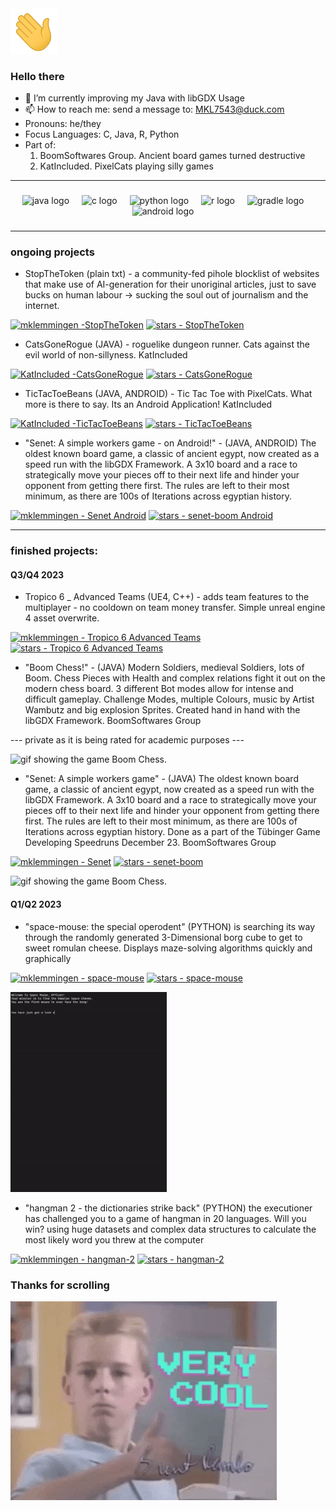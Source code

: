 <img src="./wave.gif" width="75" alt="waving hand">



 ### Hello there
 
- 🌱 I’m currently improving my Java with libGDX Usage
- 📫 How to reach me: send a message to: MKL7543@duck.com
- Pronouns: he/they
- Focus Languages: C, Java, R, Python
- Part of:
  1. BoomSoftwares Group. Ancient board games turned destructive
  2. KatIncluded. PixelCats playing silly games
 
------------------------

###

<div align="center">
  <img src="https://cdn.jsdelivr.net/gh/devicons/devicon/icons/java/java-original.svg" height="40" alt="java logo"  />
  <img width="12" />
  <img src="https://cdn.jsdelivr.net/gh/devicons/devicon/icons/c/c-original.svg" height="40" alt="c logo"  />
  <img width="12" />
  <img src="https://cdn.jsdelivr.net/gh/devicons/devicon/icons/python/python-original.svg" height="40" alt="python logo"  />
  <img width="12" />
  <img src="https://cdn.jsdelivr.net/gh/devicons/devicon/icons/r/r-original.svg" height="40" alt="r logo"  />
  <img width="12" />
  <img src="https://cdn.jsdelivr.net/gh/devicons/devicon/icons/gradle/gradle-plain.svg" height="40" alt="gradle logo"  />
  <img width="12" />
  <img src="https://cdn.jsdelivr.net/gh/devicons/devicon/icons/android/android-original.svg" height="40" alt="android logo"  />
  <img width="12" />
</div>

###

------------------------

 ### ongoing projects

- StopTheToken (plain txt) - a community-fed pihole blocklist of websites that make use of AI-generation for their unoriginal articles, just to save bucks on human labour -> sucking the soul out of journalism and the internet.

[![mklemmingen -StopTheToken](https://img.shields.io/static/v1?label=mklemmingen&message=StopTheToken&color=grey&logo=github)](https://github.com/mklemmingen/StopTheToken "Go to GitHub repo")
[![stars - StopTheToken](https://img.shields.io/github/stars/mklemmingen/StopTheToken?style=social)](https://github.com/mklemmingen/StopTheToken)

- CatsGoneRogue (JAVA) - roguelike dungeon runner. Cats against the evil world of non-sillyness. KatIncluded

[![KatIncluded -CatsGoneRogue](https://img.shields.io/static/v1?label=CatsGoneRogue&message=CatsGoneRogue&color=green&logo=apachetomcat)](https://github.com/KatIncluded/CatsGoneRogue "Go to GitHub repo")
[![stars - CatsGoneRogue](https://img.shields.io/github/stars/KatIncluded/CatsGoneRogue?style=social)](https://github.com/KatIncluded/CatsGoneRogue)

- TicTacToeBeans (JAVA, ANDROID) - Tic Tac Toe with PixelCats. What more is there to say. Its an Android Application! KatIncluded

[![KatIncluded -TicTacToeBeans](https://img.shields.io/static/v1?label=KatIncluded&message=TicTacToeBeans&color=red&logo=apachetomcat)](https://github.com/KatIncluded/TicTacToeBeans "Go to GitHub repo")
[![stars - TicTacToeBeans](https://img.shields.io/github/stars/KatIncluded/TicTacToeBeans?style=social)](https://github.com/KatIncluded/TicTacToeBeans)

- "Senet: A simple workers game - on Android!" - (JAVA, ANDROID) The oldest known board game, a classic of ancient egypt, now created as a speed run with the libGDX Framework. A 3x10 board and a race to strategically move your pieces off to their next life and hinder your opponent from getting there first. The rules are left to their most minimum, as there are 100s of Iterations across egyptian history.

[![mklemmingen - Senet Android](https://img.shields.io/static/v1?label=mklemmingen&message=senet-boom-android&color=orange&logo=applearcade)](https://github.com/mklemmingen/senet-boom-android "Go to GitHub repo")
[![stars - senet-boom Android](https://img.shields.io/github/stars/mklemmingen/senet-boom-android?style=social)](https://github.com/mklemmingen/senet-boom-android)

------------------------

### finished projects:

#### Q3/Q4 2023

- Tropico 6 _ Advanced Teams (UE4, C++) - adds team features to the multiplayer - no cooldown on team money transfer. Simple unreal engine 4 asset overwrite.
  
[![mklemmingen - Tropico 6 Advanced Teams](https://img.shields.io/static/v1?label=mklemmingen&message=Tropico-6&color=yellow&logo=steam)](https://github.com/mklemmingen/Tropico6_Advanced-Team "Go to GitHub repo")
[![stars - Tropico 6 Advanced Teams](https://img.shields.io/github/stars/mklemmingen/Tropico6_Advanced-Team?style=social)](https://github.com/mklemmingen/Tropico6_Advanced-Team)

- "Boom Chess!" - (JAVA) Modern Soldiers, medieval Soldiers, lots of Boom. Chess Pieces with Health and complex relations fight it out on the modern chess board. 3 different Bot modes allow for intense and difficult gameplay. Challenge Modes, multiple Colours, music by Artist Wambutz and big explosion Sprites. Created hand in hand with the libGDX Framework. BoomSoftwares Group

--- private as it is being rated for academic purposes ---

<img src="./boomchess.gif" width="250" alt="gif showing the game Boom Chess.">

- "Senet: A simple workers game" - (JAVA) The oldest known board game, a classic of ancient egypt, now created as a speed run with the libGDX Framework. A 3x10 board and a race to strategically move your pieces off to their next life and hinder your opponent from getting there first. The rules are left to their most minimum, as there are 100s of Iterations across egyptian history. Done as a part of the Tübinger Game Developing Speedruns December 23. BoomSoftwares Group

[![mklemmingen - Senet](https://img.shields.io/static/v1?label=mklemmingen&message=senet-boom&color=orange&logo=applearcade)](https://github.com/mklemmingen/senet-boom "Go to GitHub repo")
[![stars - senet-boom](https://img.shields.io/github/stars/mklemmingen/senet-boom?style=social)](https://github.com/mklemmingen/senet-boom)

<img src="./senetboom.gif" width="250" alt="gif showing the game Boom Chess.">

#### Q1/Q2 2023
- "space-mouse: the special operodent" (PYTHON) is searching its way through the randomly generated 3-Dimensional borg cube to get to sweet romulan cheese. Displays maze-solving algorithms quickly and graphically

[![mklemmingen - space-mouse](https://img.shields.io/static/v1?label=mklemmingen&message=space-mouse&color=yellow&logo=python)](https://github.com/mklemmingen/space-mouse "Go to GitHub repo")
[![stars - space-mouse](https://img.shields.io/github/stars/mklemmingen/space-mouse?style=social)](https://github.com/mklemmingen/space-mouse)

<img src="./spacemouse.gif" width="250" alt="gif showing the maze solving space mouse in action.">

- "hangman 2 - the dictionaries strike back" (PYTHON)
  the executioner has challenged you to a game of hangman in 20 languages. Will you win?
  using huge datasets and complex data structures to calculate the most likely word you threw at the computer
  
[![mklemmingen - hangman-2](https://img.shields.io/static/v1?label=mklemmingen&message=hangman-2&color=blue&logo=steam)](https://github.com/mklemmingen/hangman-2 "Go to GitHub repo")
[![stars - hangman-2](https://img.shields.io/github/stars/mklemmingen/hangman-2?style=social)](https://github.com/mklemmingen/hangman-2)


### Thanks for scrolling

<img src="./cool.gif" alt="kid giving a thumbs up">

